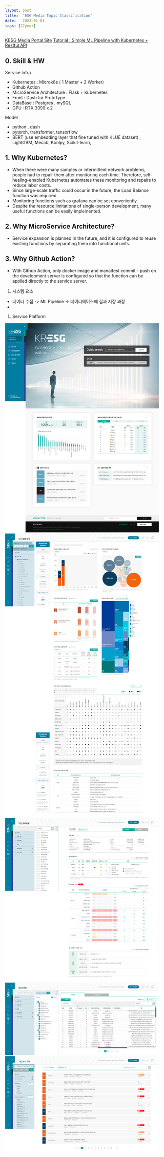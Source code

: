 ```yaml
---
layout: post
title:  "ESG Media Topic Classification"
date:   2023-01-01
tags: [22year]
---
```


[KESG Media Portal Site](http://portal.kresg.co.kr/)
[Tutorial : Simple ML Pipeline with Kubernetes + Restful API ]()

## 0. Skill & HW

Service Infra
- Kubernetes : Microk8s ( 1 Master + 2 Worker)
- Github Action 
- MicroService Architecture : Flask + Kubernetes
- Front : Dash for ProtoType
- DataBase : Postgres , mySQL
- GPU : RTX 3090 x 2 

Model 
- python , dash
- pytorch, transformer, tensorflow
- BERT (use embedding layer that fine tuned with KLUE dataset) , LightGBM, Mecab, Konlpy, Scikit-learn, 


## 1. Why Kubernetes? 
- When there were many samples or intermittent network problems, people had to repair them after monitoring each time.
Therefore, self-healing-enabled Kubernetes automates these monitoring and repairs to reduce labor costs.
- Since large-scale traffic could occur in the future, the Load Balance function was required.
- Monitoring functions such as grafana can be set conveniently.
- Despite the resource limitations of single-person development, many useful functions can be easily implemented.

## 2. Why MicroService Architecture?
- Service expansion is planned in the future, and it is configured to reuse existing functions by separating them into functional units.
  
## 3. Why Github Action?
- With Github Action, only docker image and manaifest commit - push on the development server is configured so that the function can be applied directly to the service server.



1. 시스템 요소 
- 데이터 수집 -> ML  Pipeline -> 데이터베이스에 결과 저장 과정 
- 







1. Service Platform 

![](../assets/esg_mdedia/webpage/한국ESG연구소.png)
</br>
![](../assets/esg_mdedia/webpage/한국ESG연구소_이슈종합분석.png)
</br>
![](../assets/esg_mdedia/webpage/한국ESG연구소_기업모니터링.png)
</br>
![](../assets/esg_mdedia/webpage/한국ESG연구소_데이터센터.png)
</br>
![](../assets/esg_mdedia/webpage/한국ESG연구소_기업뉴스조회.png)







